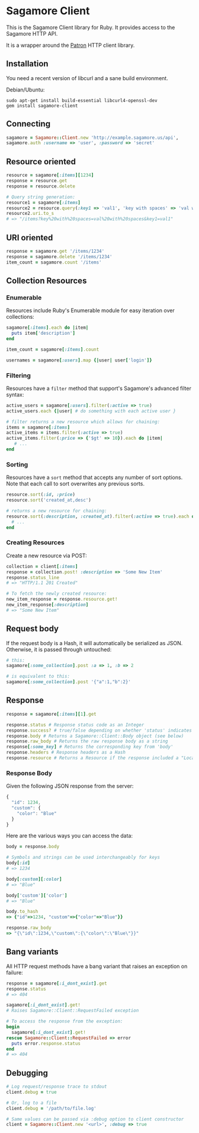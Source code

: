 # Sagamore Client

This is the Sagamore Client library for Ruby. It provides access to the Sagamore HTTP API.

It is a wrapper around the [Patron](http://toland.github.com/patron/) HTTP client library.

## Installation

You need a recent version of libcurl and a sane build environment.

Debian/Ubuntu:

```
sudo apt-get install build-essential libcurl4-openssl-dev
gem install sagamore-client
```

## Connecting

```ruby
sagamore = Sagamore::Client.new 'http://example.sagamore.us/api',
sagamore.auth :username => 'user', :password => 'secret'
```

## Resource oriented

```ruby
resource = sagamore[:items][1234]
response = resource.get
response = resource.delete

# Query string generation:
resource1 = sagamore[:items]
resource2 = resource.query(:key1 => 'val1', 'key with spaces' => 'val with spaces')
resource2.uri.to_s
# => "/items?key%20with%20spaces=val%20with%20spaces&key1=val1"
```

## URI oriented

```ruby
response = sagamore.get '/items/1234'
response = sagamore.delete '/items/1234'
item_count = sagamore.count '/items'
```

## Collection Resources

### Enumerable
Resources include Ruby's Enumerable module for easy iteration over collections:

```ruby
sagamore[:items].each do |item|
  puts item['description']
end

item_count = sagamore[:items].count

usernames = sagamore[:users].map {|user| user['login']}
```

### Filtering
Resources have a `filter` method that support's Sagamore's advanced filter syntax:

```ruby
active_users = sagamore[:users].filter(:active => true)
active_users.each {|user| # do something with each active user }

# filter returns a new resource which allows for chaining:
items = sagamore[:items]
active_items = items.filter(:active => true)
active_items.filter(:price => {'$gt' => 10}).each do |item|
   # ...
end
```

### Sorting
Resources have a `sort` method that accepts any number of sort options. Note that each call to sort overwrites any previous sorts.

```ruby
resource.sort(:id, :price)
resource.sort('created_at,desc')

# returns a new resource for chaining:
resource.sort(:description, :created_at).filter(:active => true).each do |item|
  # ...
end
```

### Creating Resources

Create a new resource via POST:

```ruby
collection = client[:items]
response = collection.post! :description => 'Some New Item'
response.status_line
# => "HTTP/1.1 201 Created"

# To fetch the newly created resource:
new_item_response = response.resource.get!
new_item_response[:description]
# => "Some New Item"
```

## Request body

If the request body is a Hash, it will automatically be serialized as JSON. Otherwise, it is
passed through untouched:

```ruby
# this:
sagamore[:some_collection].post :a => 1, :b => 2

# is equivalent to this:
sagamore[:some_collection].post '{"a":1,"b":2}'
```

## Response

```ruby
response = sagamore[:items][1].get

response.status # Response status code as an Integer
response.success? # true/false depending on whether 'status' indicates non-error
response.body # Returns a Sagamore::Client::Body object (see below)
response.raw_body # Returns the raw response body as a string
response[:some_key] # Returns the corresponding key from 'body'
response.headers # Response headers as a Hash
response.resource # Returns a Resource if the response included a "Location" header, else nil
```

### Response Body

Given the following JSON response from the server:

```javascript
{
  "id": 1234,
  "custom": {
    "color": "Blue"
  }
}
```

Here are the various ways you can access the data:

```ruby
body = response.body

# Symbols and strings can be used interchangeably for keys
body[:id]
# => 1234

body[:custom][:color]
# => "Blue"

body['custom']['color']
# => "Blue"

body.to_hash
=> {"id"=>1234, "custom"=>{"color"=>"Blue"}}

response.raw_body
=> "{\"id\":1234,\"custom\":{\"color\":\"Blue\"}}"
```

## Bang variants

All HTTP request methods have a bang variant that raises an exception on failure:

```ruby
response = sagamore[:i_dont_exist].get
response.status
# => 404

sagamore[:i_dont_exist].get!
# Raises Sagamore::Client::RequestFailed exception

# To access the response from the exception:
begin
  sagamore[:i_dont_exist].get!
rescue Sagamore::Client::RequestFailed => error
  puts error.response.status
end
# => 404

```

## Debugging

```ruby
# Log request/response trace to stdout
client.debug = true

# Or, log to a file
client.debug = '/path/to/file.log'

# Same values can be passed via :debug option to client constructor
client = Sagamore::Client.new '<url>', :debug => true
```
